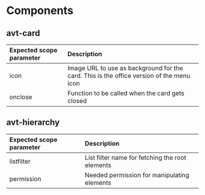 # Components

## avt-card

|Expected scope parameter|Description|
|:---|:---|
|icon|Image URL to use as background for the card. This is the office version of the menu icon|
|onclose|Function to be called when the card gets closed|

## avt-hierarchy

|Expected scope parameter|Description|
|:---|:---|
|listfilter|List filter name for fetching the root elements|
|permission|Needed permission for manipulating elements|
